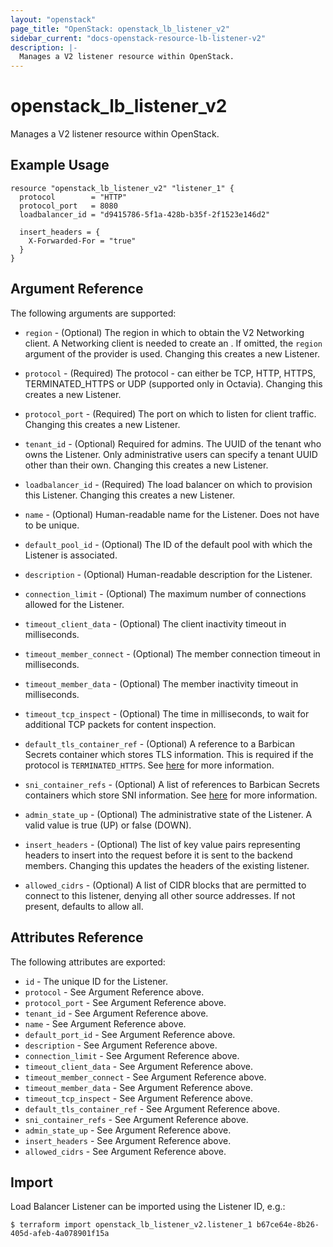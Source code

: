 ```yaml
---
layout: "openstack"
page_title: "OpenStack: openstack_lb_listener_v2"
sidebar_current: "docs-openstack-resource-lb-listener-v2"
description: |-
  Manages a V2 listener resource within OpenStack.
---
```


# openstack\_lb\_listener\_v2

Manages a V2 listener resource within OpenStack.

## Example Usage

```hcl
resource "openstack_lb_listener_v2" "listener_1" {
  protocol        = "HTTP"
  protocol_port   = 8080
  loadbalancer_id = "d9415786-5f1a-428b-b35f-2f1523e146d2"

  insert_headers = {
    X-Forwarded-For = "true"
  }
}
```

## Argument Reference

The following arguments are supported:

* `region` - (Optional) The region in which to obtain the V2 Networking client.
    A Networking client is needed to create an . If omitted, the
    `region` argument of the provider is used. Changing this creates a new
    Listener.

* `protocol` - (Required) The protocol - can either be TCP, HTTP, HTTPS,
  TERMINATED_HTTPS or UDP (supported only in Octavia). Changing this creates a
  new Listener.

* `protocol_port` - (Required) The port on which to listen for client traffic.
    Changing this creates a new Listener.

* `tenant_id` - (Optional) Required for admins. The UUID of the tenant who owns
    the Listener.  Only administrative users can specify a tenant UUID
    other than their own. Changing this creates a new Listener.

* `loadbalancer_id` - (Required) The load balancer on which to provision this
    Listener. Changing this creates a new Listener.

* `name` - (Optional) Human-readable name for the Listener. Does not have
    to be unique.

* `default_pool_id` - (Optional) The ID of the default pool with which the
    Listener is associated.

* `description` - (Optional) Human-readable description for the Listener.

* `connection_limit` - (Optional) The maximum number of connections allowed
    for the Listener.
    
* `timeout_client_data` - (Optional) The client inactivity timeout in milliseconds.
    
* `timeout_member_connect` - (Optional) The member connection timeout in milliseconds.
    
* `timeout_member_data` - (Optional) The member inactivity timeout in milliseconds.
    
* `timeout_tcp_inspect` - (Optional) The time in milliseconds, to wait for additional
    TCP packets for content inspection.

* `default_tls_container_ref` - (Optional) A reference to a Barbican Secrets
    container which stores TLS information. This is required if the protocol
    is `TERMINATED_HTTPS`. See
    [here](https://wiki.openstack.org/wiki/Network/LBaaS/docs/how-to-create-tls-loadbalancer)
    for more information.

* `sni_container_refs` - (Optional) A list of references to Barbican Secrets
    containers which store SNI information. See
    [here](https://wiki.openstack.org/wiki/Network/LBaaS/docs/how-to-create-tls-loadbalancer)
    for more information.

* `admin_state_up` - (Optional) The administrative state of the Listener.
    A valid value is true (UP) or false (DOWN).

* `insert_headers` - (Optional) The list of key value pairs representing headers to insert
    into the request before it is sent to the backend members. Changing this updates the headers of the
    existing listener.

* `allowed_cidrs` - (Optional) A list of CIDR blocks that are permitted to connect to this listener, denying
    all other source addresses. If not present, defaults to allow all.

## Attributes Reference

The following attributes are exported:

* `id` - The unique ID for the Listener.
* `protocol` - See Argument Reference above.
* `protocol_port` - See Argument Reference above.
* `tenant_id` - See Argument Reference above.
* `name` - See Argument Reference above.
* `default_port_id` - See Argument Reference above.
* `description` - See Argument Reference above.
* `connection_limit` - See Argument Reference above.
* `timeout_client_data` - See Argument Reference above.
* `timeout_member_connect` - See Argument Reference above.
* `timeout_member_data` - See Argument Reference above.
* `timeout_tcp_inspect` - See Argument Reference above.
* `default_tls_container_ref` - See Argument Reference above.
* `sni_container_refs` - See Argument Reference above.
* `admin_state_up` - See Argument Reference above.
* `insert_headers` - See Argument Reference above.
* `allowed_cidrs` - See Argument Reference above.

## Import

Load Balancer Listener can be imported using the Listener ID, e.g.:

```
$ terraform import openstack_lb_listener_v2.listener_1 b67ce64e-8b26-405d-afeb-4a078901f15a
```
